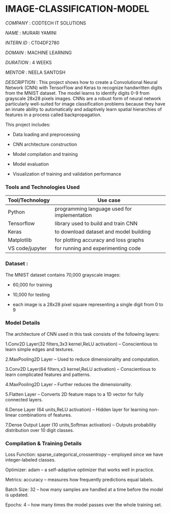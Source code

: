 # IMAGE-CLASSIFICATION-MODEL

*COMPANY* : CODTECH IT SOLUTIONS

*NAME* : MURARI YAMINI
 
*INTERN ID* : CT04DF2780

*DOMAIN* : MACHINE LEARNING

*DURATION* : 4 WEEKS

*MENTOR* : NEELA SANTOSH

*DESCRIPTION* : This project shows how to create a Convolutional Neural Network (CNN) with TensorFlow and Keras to recognize handwritten digits from the MNIST dataset. The model learns to identify digits 0-9 from grayscale 28x28 pixels images. CNNs are a robust form of neural network particularly well-suited for image classification problems because they have an innate ability to automatically and adaptively learn spatial hierarchies of features in a process called backpropagation.

This project includes:

- Data loading and preprocessing

- CNN architecture construction

- Model compilation and training

- Model evaluation

- Visualization of training and validation performance
  
### Tools and Technologies Used
| Tool/Technology    | Use case |
|-------------------|-------------|
| Python     | programming language used for implementation  |
|  Tensorflow    | library used to build and train CNN           |
|  Keras          | to download dataset and model building        |
|  Matplotlib     |  for plotting accuracy and loss graphs        |
|  VS code/jupyter | for running and experimenting code          |

### Dataset : 
The MNIST dataset contains 70,000 grayscale images:

- 60,000 for training

- 10,000 for testing
- each image is a 28x28 pixel square representing a single digit from 0 to 9

### Model Details
The architecture of CNN used in this task consists of the following layers:

1.Conv2D Layer(32 filters,3x3 kernel,ReLU activation) – Conscientious to learn simple edges and textures.

2.MaxPooling2D Layer – Used to reduce dimensionality and computation.

3.Conv2D Layer(64 filters,x3 kernel,ReLU activation) – Conscientious to learn complicated features and patterns. 

4.MaxPooling2D Layer – Further reduces the dimensionality.

5.Flatten Layer – Converts 2D feature maps to a 1D vector for fully connected layers.

6.Dense Layer (64 units,ReLU activation) – Hidden layer for learning non-linear combinations of features.

7.Dense Output Layer (10 units,Softmax activation) – Outputs probability distribution over 10 digit classes.

### Compilation & Training Details

Loss Function: sparse_categorical_crossentropy – employed since we have integer-labeled classes.

Optimizer: adam – a self-adaptive optimizer that works well in practice.

Metrics: accuracy – measures how frequently predictions equal labels.

Batch Size: 32 – how many samples are handled at a time before the model is updated.

Epochs: 4 – how many times the model passes over the whole training set.
